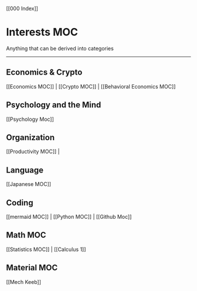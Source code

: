 [[000 Index]]
# Interests MOC
Anything that can be derived into categories 

--- 

## Economics & Crypto
[[Economics MOC]] | [[Crypto MOC]] | [[Behavioral Economics MOC]]

## Psychology and the Mind
[[Psychology Moc]]

## Organization 
[[Productivity MOC]] | 
## Language
[[Japanese MOC]]

## Coding
[[mermaid MOC]] | [[Python MOC]] | [[Github Moc]]

## Math MOC
[[Statistics MOC]] | [[Calculus 1]]


## Material MOC
[[Mech Keeb]]
